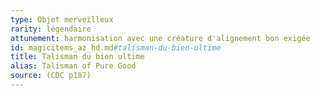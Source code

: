 ```yaml
---
type: Objet merveilleux
rarity: légendaire
attunement: harmonisation avec une créature d'alignement bon exigée
id: magicitems_az_hd.md#talisman-du-bien-ultime
title: Talisman du bien ultime
alias: Talisman of Pure Good
source: (CDC p187)
---
```


